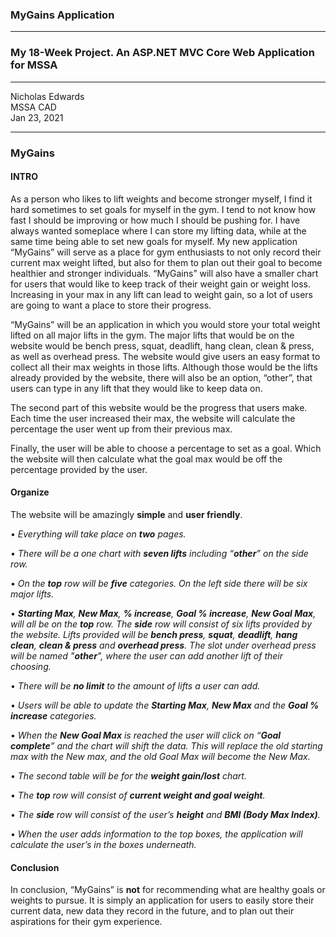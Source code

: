 ### MyGains Application

---

### My 18-Week Project. An ASP.NET MVC Core Web Application for MSSA

---

Nicholas Edwards <br />
MSSA CAD <br />
Jan 23, 2021

---

### MyGains

#### INTRO

As a person who likes to lift weights and become stronger myself, I find it hard sometimes to set goals for myself in the gym.
I tend to not know how fast I should be improving or how much I should be pushing for.
I have always wanted someplace where I can store my lifting data, while at the same time being able to set new goals for myself.
My new application “MyGains” will serve as a place for gym enthusiasts to not only record their current max weight lifted, but also for them to plan out their goal to become healthier and stronger individuals.
“MyGains” will also have a smaller chart for users that would like to keep track of their weight gain or weight loss. Increasing in your max in any lift can lead to weight gain, so a lot of users are going to want a place to store their progress.

“MyGains” will be an application in which you would store your total weight lifted on all major lifts in the gym. The major lifts that would be on the website would be bench press, squat, deadlift, hang clean, clean & press, as well as overhead press.
The website would give users an easy format to collect all their max weights in those lifts.
Although those would be the lifts already provided by the website, there will also be an option, “other”, that users can type in any lift that they would like to keep data on. 

The second part of this website would be the progress that users make.
Each time the user increased their max, the website will calculate the percentage the user went up from their previous max. 

Finally, the user will be able to choose a percentage to set as a goal.
Which the website will then calculate what the goal max would be off the percentage provided by the user.

#### Organize

The website will be amazingly **simple** and **user friendly**.

•	*Everything will take place on **two** pages.* 

•	*There will be a one chart with **seven lifts** including “**other**” on the side row.*

•	*On the **top** row will be **five** categories. On the left side there will be six major lifts.*

•	***Starting Max**, **New Max**, **% increase**, **Goal % increase**, **New Goal Max**, will all be on the **top** row. The **side** row will consist of six lifts provided by the website. Lifts provided will be **bench press**, **squat**, **deadlift**, **hang clean**, **clean & press** and **overhead press**. The slot under overhead press will be named "**other**", where the user can add another lift of their choosing.*

•	*There will be **no limit** to the amount of lifts a user can add.*

•	*Users will be able to update the **Starting Max**, **New Max** and the **Goal % increase** categories.* 

•	*When the **New Goal Max** is reached the user will click on “**Goal complete**” and the chart will shift the data. This will replace the old starting max with the New max, and the old Goal Max will become the New Max.*

•	*The second table will be for the **weight gain/lost** chart.*

•	*The **top** row will consist of **current weight and goal weight**.*

•	*The **side** row will consist of the user’s **height** and **BMI (Body Max Index)**.*

•	*When the user adds information to the top boxes, the application will calculate the user’s in the boxes underneath.*

#### Conclusion

In conclusion, “MyGains” is **not** for recommending what are healthy goals or weights to pursue. It is simply an application for users to easily store their current data, new data they record in the future, and to plan out their aspirations for their gym experience. 
